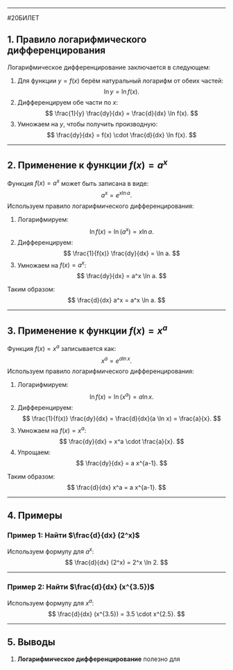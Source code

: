 
---
#20БИЛЕТ
## 1. Правило логарифмического дифференцирования

Логарифмическое дифференцирование заключается в следующем:

1. Для функции $y = f(x)$ берём натуральный логарифм от обеих частей:
   $$
   \ln y = \ln f(x).
   $$
2. Дифференцируем обе части по $x$:
   $$
   \frac{1}{y} \frac{dy}{dx} = \frac{d}{dx} \ln f(x).
   $$
3. Умножаем на $y$, чтобы получить производную:
   $$
   \frac{dy}{dx} = f(x) \cdot \frac{d}{dx} \ln f(x).
   $$

---

## 2. Применение к функции $f(x) = a^x$

Функция $f(x) = a^x$ может быть записана в виде:
$$
a^x = e^{x \ln a}.
$$
Используем правило логарифмического дифференцирования:

1. Логарифмируем:
   $$
   \ln f(x) = \ln(a^x) = x \ln a.
   $$
2. Дифференцируем:
   $$
   \frac{1}{f(x)} \frac{dy}{dx} = \ln a.
   $$
3. Умножаем на $f(x) = a^x$:
   $$
   \frac{dy}{dx} = a^x \ln a.
   $$

Таким образом:
$$
\frac{d}{dx} a^x = a^x \ln a.
$$

---

## 3. Применение к функции $f(x) = x^a$

Функция $f(x) = x^a$ записывается как:
$$
x^a = e^{a \ln x}.
$$
Используем правило логарифмического дифференцирования:

1. Логарифмируем:
   $$
   \ln f(x) = \ln(x^a) = a \ln x.
   $$
2. Дифференцируем:
   $$
   \frac{1}{f(x)} \frac{dy}{dx} = \frac{d}{dx}(a \ln x) = \frac{a}{x}.
   $$
3. Умножаем на $f(x) = x^a$:
   $$
   \frac{dy}{dx} = x^a \cdot \frac{a}{x}.
   $$
4. Упрощаем:
   $$
   \frac{dy}{dx} = a x^{a-1}.
   $$

Таким образом:
$$
\frac{d}{dx} x^a = a x^{a-1}.
$$

---

## 4. Примеры

### Пример 1: Найти $\frac{d}{dx} (2^x)$  
Используем формулу для $a^x$:
$$
\frac{d}{dx} (2^x) = 2^x \ln 2.
$$

---

### Пример 2: Найти $\frac{d}{dx} (x^{3.5})$  
Используем формулу для $x^a$:
$$
\frac{d}{dx} (x^{3.5}) = 3.5 \cdot x^{2.5}.
$$

---

## 5. Выводы

1. **Логарифмическое дифференцирование** полезно для
